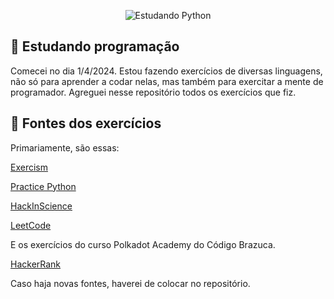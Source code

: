 <div align="center">
  
![Estudando Python](https://github.com/Lionel-Rocha/Estudando-Python/assets/111009073/8b69430d-435e-42ee-8498-af6697637fdc)

</div>

## 📌 Estudando programação

Comecei no dia 1/4/2024.
Estou fazendo exercícios de diversas linguagens, não só para aprender a codar nelas, mas também para exercitar a mente de programador. Agreguei nesse repositório todos os exercícios que fiz.

## 📌 Fontes dos exercícios

Primariamente, são essas:

[Exercism](https://exercism.org/tracks/python/exercises)

[Practice Python](https://www.practicepython.org/)

[HackInScience](https://www.hackinscience.org/exercises/)

[LeetCode](https://leetcode.com/explore/learn/)

E os exercícios do curso Polkadot Academy do Código Brazuca.

[HackerRank](https://www.hackerrank.com/interview/preparation-kits/three-month-preparation-kit/three-month-week-one/challenges)

Caso haja novas fontes, haverei de colocar no repositório.
